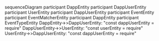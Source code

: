 sequenceDiagram
    participant DappEntity
    participant DappUserEntity
    participant UserEntity
    participant DappUserEntity
    participant EventEntity
    participant EventMatcherEntity
    participant DappEntity
    participant EventTypeEntity
    DappEntity->>DappUserEntity: "const dappUserEntity = require"
    DappUserEntity->>UserEntity: "const userEntity = require"
    UserEntity->>DappUserEntity: "const dappUserEntity = require"
